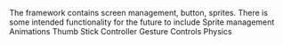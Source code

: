 The framework contains screen management, button, sprites.
There is some intended functionality for the future to include
Sprite management
Animations
Thumb Stick Controller
Gesture Controls
Physics